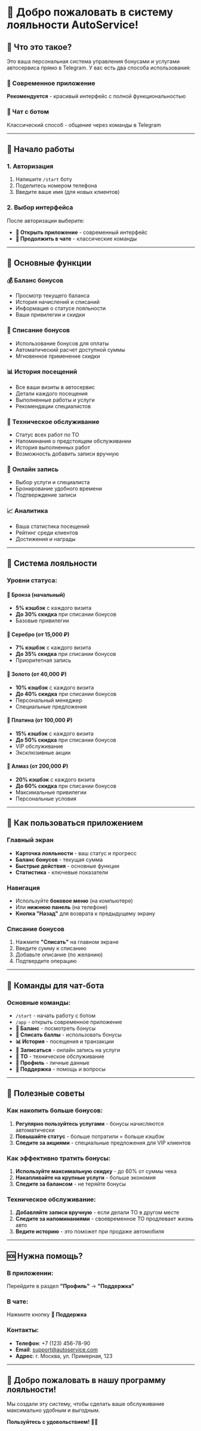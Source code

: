 # 👋 Добро пожаловать в систему лояльности AutoService!

## 🌟 Что это такое?

Это ваша персональная система управления бонусами и услугами автосервиса прямо в Telegram. У вас есть два способа использования:

### 📱 Современное приложение
**Рекомендуется** - красивый интерфейс с полной функциональностью

### 💬 Чат с ботом
Классический способ - общение через команды в Telegram

---

## 🚀 Начало работы

### 1. Авторизация
1. Напишите `/start` боту
2. Поделитесь номером телефона
3. Введите ваше имя (для новых клиентов)

### 2. Выбор интерфейса
После авторизации выберите:
- **🌟 Открыть приложение** - современный интерфейс
- **💬 Продолжить в чате** - классические команды

---

## 💎 Основные функции

### 💰 Баланс бонусов
- Просмотр текущего баланса
- История начислений и списаний
- Информация о статусе лояльности
- Ваши привилегии и скидки

### 🎁 Списание бонусов
- Использование бонусов для оплаты
- Автоматический расчет доступной суммы
- Мгновенное применение скидки

### 📊 История посещений
- Все ваши визиты в автосервис
- Детали каждого посещения
- Выполненные работы и услуги
- Рекомендации специалистов

### 🔧 Техническое обслуживание
- Статус всех работ по ТО
- Напоминания о предстоящем обслуживании
- История выполненных работ
- Возможность добавить записи вручную

### 📅 Онлайн запись
- Выбор услуги и специалиста
- Бронирование удобного времени
- Подтверждение записи

### 📈 Аналитика
- Ваша статистика посещений
- Рейтинг среди клиентов
- Достижения и награды

---

## 👑 Система лояльности

### Уровни статуса:

#### 🥉 Бронза (начальный)
- **5% кэшбэк** с каждого визита
- **До 30% скидка** при списании бонусов
- Базовые привилегии

#### 🥈 Серебро (от 15,000 ₽)
- **7% кэшбэк** с каждого визита
- **До 35% скидка** при списании бонусов
- Приоритетная запись

#### 🥇 Золото (от 40,000 ₽)
- **10% кэшбэк** с каждого визита
- **До 40% скидка** при списании бонусов
- Персональный менеджер
- Специальные предложения

#### 💎 Платина (от 100,000 ₽)
- **15% кэшбэк** с каждого визита
- **До 50% скидка** при списании бонусов
- VIP обслуживание
- Эксклюзивные акции

#### 💍 Алмаз (от 200,000 ₽)
- **20% кэшбэк** с каждого визита
- **До 60% скидка** при списании бонусов
- Максимальные привилегии
- Персональные условия

---

## 📱 Как пользоваться приложением

### Главный экран
- **Карточка лояльности** - ваш статус и прогресс
- **Баланс бонусов** - текущая сумма
- **Быстрые действия** - основные функции
- **Статистика** - ключевые показатели

### Навигация
- Используйте **боковое меню** (на компьютере)
- Или **нижнюю панель** (на телефоне)
- **Кнопка "Назад"** для возврата к предыдущему экрану

### Списание бонусов
1. Нажмите **"Списать"** на главном экране
2. Введите сумму к списанию
3. Добавьте описание (по желанию)
4. Подтвердите операцию

---

## 💬 Команды для чат-бота

### Основные команды:
- `/start` - начать работу с ботом
- `/app` - открыть современное приложение
- **💎 Баланс** - посмотреть бонусы
- **🎁 Списать баллы** - использовать бонусы
- **📊 История** - посещения и транзакции
- **📅 Записаться** - онлайн запись на услуги
- **🔧 ТО** - техническое обслуживание
- **👤 Профиль** - личные данные
- **💬 Поддержка** - помощь и вопросы

---

## 🎯 Полезные советы

### Как накопить больше бонусов:
1. **Регулярно пользуйтесь услугами** - бонусы начисляются автоматически
2. **Повышайте статус** - больше потратили = больше кэшбэк
3. **Следите за акциями** - специальные предложения для VIP клиентов

### Как эффективно тратить бонусы:
1. **Используйте максимальную скидку** - до 60% от суммы чека
2. **Накапливайте на крупные услуги** - больше экономия
3. **Следите за балансом** - не теряйте бонусы

### Техническое обслуживание:
1. **Добавляйте записи вручную** - если делали ТО в другом месте
2. **Следите за напоминаниями** - своевременное ТО продлевает жизнь авто
3. **Ведите историю** - это поможет при продаже автомобиля

---

## 🆘 Нужна помощь?

### В приложении:
Перейдите в раздел **"Профиль"** → **"Поддержка"**

### В чате:
Нажмите кнопку **💬 Поддержка**

### Контакты:
- **Телефон**: +7 (123) 456-78-90
- **Email**: support@autoservice.com
- **Адрес**: г. Москва, ул. Примерная, 123

---

## 🎉 Добро пожаловать в нашу программу лояльности!

Мы создали эту систему, чтобы сделать ваше обслуживание максимально удобным и выгодным. 

**Пользуйтесь с удовольствием!** 🚗✨

